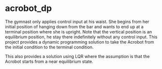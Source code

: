 # acrobot_dp


The gymnast only applies control input at his waist. She begins from her initial position of hanging down from the bar and wants to end up at a terminal position where she is upright. Note that the vertical position is an equilibrium position, he stay there indefinitely without any control input. This project provides a dynamic programming solution to take the Acrobot from the initial condition to the terminal condition.

This also provides a solution using LQR where the assumption is that the Acrobot starts from a near equilibrium state. 
